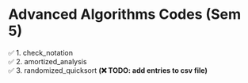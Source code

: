 # Advanced Algorithms Codes (Sem 5)

✅ 1. check_notation<br>
✅ 2. amortized_analysis<br>
✅ 3. randomized_quicksort **(❌ TODO: add entries to csv file)**<br>

